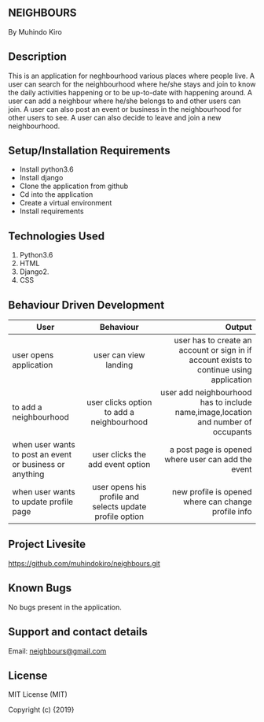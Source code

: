 NEIGHBOURS
----------

By Muhindo Kiro


Description
--------------
This is an application for neghbourhood various places where people live. A user can search for the neighbourhood where he/she stays and join to know the daily activities happening or to be up-to-date with happening around. A user can add a neighbour where he/she belongs to and other users can join. A user can also post an event or business in the neighbourhood for other users to see. A user can also decide to leave and join a new neighbourhood. 


Setup/Installation Requirements
--------------------------------

- Install python3.6
- Install django
- Clone the application from github
- Cd into the application
- Create a virtual environment
- Install requirements


Technologies Used
--------------------
1. Python3.6
2. HTML
3. Django2.
4. CSS


Behaviour Driven Development
------------------------------

|User        |Behaviour   | Output  |
| ------------- |:-----------:| -----------:|
| user opens application  | user can view landing | user has to create an account or sign in if account exists to continue using application |
| to add a neighbourhood | user clicks option to add a neighbourhood | user add neighbourhood has to include name,image,location and number of occupants |
| when user wants to post an event or business or anything | user clicks the add event option| a post page is opened where user can add the event |
| when user wants to update profile page | user opens his profile and selects update profile option   | new profile is opened where can change profile info| 

Project Livesite
-----------------
https://github.com/muhindokiro/neighbours.git


Known Bugs
-----------
No bugs present in the application.


Support and contact details
-----------------------------
Email: neighbours@gmail.com

License
---------
MIT License (MIT)

Copyright (c) {2019} 